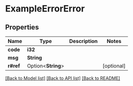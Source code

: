 # ExampleErrorError

## Properties

Name | Type | Description | Notes
------------ | ------------- | ------------- | -------------
**code** | **i32** |  | 
**msg** | **String** |  | 
**r#ref** | Option<**String**> |  | [optional]

[[Back to Model list]](../README.md#documentation-for-models) [[Back to API list]](../README.md#documentation-for-api-endpoints) [[Back to README]](../README.md)


